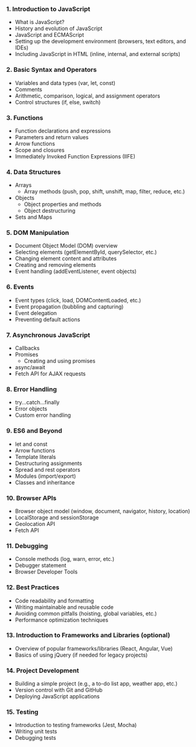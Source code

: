 
### 1. **Introduction to JavaScript**
   - What is JavaScript?
   - History and evolution of JavaScript
   - JavaScript and ECMAScript
   - Setting up the development environment (browsers, text editors, and IDEs)
   - Including JavaScript in HTML (inline, internal, and external scripts)

### 2. **Basic Syntax and Operators**
   - Variables and data types (var, let, const)
   - Comments
   - Arithmetic, comparison, logical, and assignment operators
   - Control structures (if, else, switch)

### 3. **Functions**
   - Function declarations and expressions
   - Parameters and return values
   - Arrow functions
   - Scope and closures
   - Immediately Invoked Function Expressions (IIFE)

### 4. **Data Structures**
   - Arrays
     - Array methods (push, pop, shift, unshift, map, filter, reduce, etc.)
   - Objects
     - Object properties and methods
     - Object destructuring
   - Sets and Maps

### 5. **DOM Manipulation**
   - Document Object Model (DOM) overview
   - Selecting elements (getElementById, querySelector, etc.)
   - Changing element content and attributes
   - Creating and removing elements
   - Event handling (addEventListener, event objects)

### 6. **Events**
   - Event types (click, load, DOMContentLoaded, etc.)
   - Event propagation (bubbling and capturing)
   - Event delegation
   - Preventing default actions

### 7. **Asynchronous JavaScript**
   - Callbacks
   - Promises
     - Creating and using promises
   - async/await
   - Fetch API for AJAX requests

### 8. **Error Handling**
   - try...catch...finally
   - Error objects
   - Custom error handling

### 9. **ES6 and Beyond**
   - let and const
   - Arrow functions
   - Template literals
   - Destructuring assignments
   - Spread and rest operators
   - Modules (import/export)
   - Classes and inheritance

### 10. **Browser APIs**
   - Browser object model (window, document, navigator, history, location)
   - LocalStorage and sessionStorage
   - Geolocation API
   - Fetch API

### 11. **Debugging**
   - Console methods (log, warn, error, etc.)
   - Debugger statement
   - Browser Developer Tools

### 12. **Best Practices**
   - Code readability and formatting
   - Writing maintainable and reusable code
   - Avoiding common pitfalls (hoisting, global variables, etc.)
   - Performance optimization techniques

### 13. **Introduction to Frameworks and Libraries (optional)**
   - Overview of popular frameworks/libraries (React, Angular, Vue)
   - Basics of using jQuery (if needed for legacy projects)

### 14. **Project Development**
   - Building a simple project (e.g., a to-do list app, weather app, etc.)
   - Version control with Git and GitHub
   - Deploying JavaScript applications

### 15. **Testing**
   - Introduction to testing frameworks (Jest, Mocha)
   - Writing unit tests
   - Debugging tests
